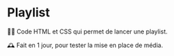 # Playlist

👩‍💻 Code HTML et CSS qui permet de lancer une playlist.

🕰️ Fait en 1 jour, pour tester la mise en place de média.
